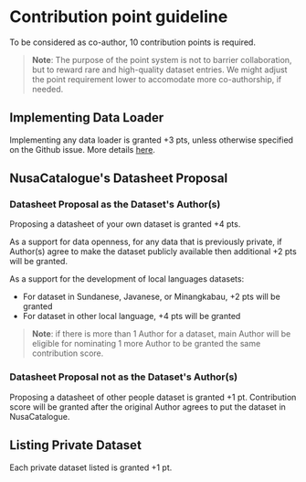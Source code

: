 # Contribution point guideline

To be considered as co-author, 10 contribution points is required.

> **Note**: The purpose of the point system is not to barrier collaboration, but to reward rare and high-quality dataset entries.
We might adjust the point requirement lower to accomodate more co-authorship, if needed.

## Implementing Data Loader

Implementing any data loader is granted +3 pts, unless otherwise specified on the Github issue.
More details [here](DATALOADER.md).

## NusaCatalogue's Datasheet Proposal

### Datasheet Proposal as the Dataset's Author(s)
Proposing a datasheet of your own dataset is granted +4 pts.

As a support for data openness, for any data that is previously private, if Author(s) agree to make the dataset publicly available then additional +2 pts will be granted.

As a support for the development of local languages datasets:
- For dataset in Sundanese, Javanese, or Minangkabau, +2 pts will be granted
- For dataset in other local language, +4 pts will be granted

> **Note**: if there is more than 1 Author for a dataset, main Author will be eligible for nominating 1 more Author to be granted the same contribution score.

### Datasheet Proposal not as the Dataset's Author(s)
Proposing a datasheet of other people dataset is granted +1 pt. Contribution score will be granted after the original Author agrees to put the dataset in NusaCatalogue.

## Listing Private Dataset
Each private dataset listed is granted +1 pt.
